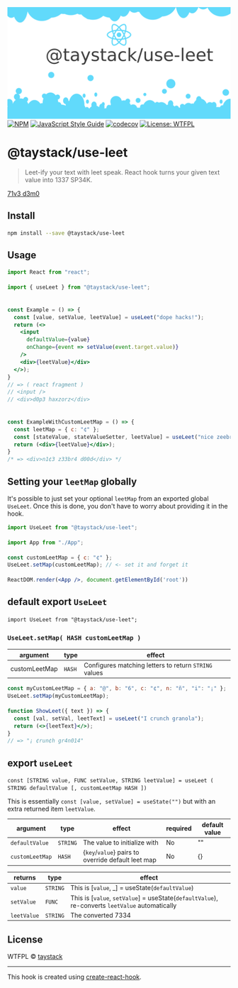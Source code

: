 ![UseLeet](https://github.com/taystack/use-leet/blob/master/logo.png?raw=true)
[![NPM](https://img.shields.io/npm/v/@taystack/use-leet.svg)](https://www.npmjs.com/package/@taystack/use-leet) [![JavaScript Style Guide](https://img.shields.io/badge/code_style-standard-brightgreen.svg)](https://standardjs.com) [![codecov](https://codecov.io/gh/taystack/use-leet/branch/master/graph/badge.svg)](https://codecov.io/gh/taystack/use-leet) [![License: WTFPL](https://img.shields.io/badge/License-WTFPL-brightgreen.svg)](http://www.wtfpl.net/about/) 

# @taystack/use-leet

> Leet-ify your text with leet speak. React hook turns your given text value into 1337 SP34K.

[71v3 d3m0](https://taystack.github.io/use-leet/index.html)

## Install

```bash
npm install --save @taystack/use-leet
```

## Usage

```jsx
import React from "react";

import { useLeet } from "@taystack/use-leet";


const Example = () => {
  const [value, setValue, leetValue] = useLeet("dope hacks!");
  return (<>
    <input
      defaultValue={value}
      onChange={event => setValue(event.target.value)}
    />
    <div>{leetValue}</div>
  </>);
}
// => ( react fragment )
// <input />
// <div>d0p3 haxzorz</div>


const ExampleWithCustomLeetMap = () => {
  const leetMap = { c: "¢" };
  const [stateValue, stateValueSetter, leetValue] = useLeet("nice zeebra dude", leetMap);
  return (<div>{leetValue}</div>);
}
/* => <div>n1¢3 z33br4 d00d</div> */
```

## Setting your `leetMap` globally

It's possible to just set your optional `leetMap` from an exported global `UseLeet`. Once this is done, you don't have to worry about providing it in the hook.

```jsx
import UseLeet from "@taystack/use-leet";

import App from "./App";

const customLeetMap = { c: "¢" };
UseLeet.setMap(customLeetMap); // <- set it and forget it

ReactDOM.render(<App />, document.getElementById('root'))
```

## default export `UseLeet`

`import UseLeet from "@taystack/use-leet";`

### `UseLeet.setMap( HASH customLeetMap )`

| argument | type | effect |
|---|---|---|
|customLeetMap|`HASH`|Configures matching letters to return `STRING` values|

```jsx
const myCustomLeetMap = { a: "@", b: "6", c: "¢", n: "ñ", "i": "¡" };
UseLeet.setMap(myCustomLeetMap);

function ShowLeet({ text }) => {
  const [val, setVal, leetText] = useLeet("I crunch granola");
  return (<>{leetText}</>);
}
// => "¡ ¢run¢h gr4n014"
```

## export `useLeet`

`const [STRING value, FUNC setValue, STRING leetValue] = useLeet ( STRING defaultValue [, customLeetMap HASH ])`

This is essentially `const [value, setValue] = useState("")` but with an extra returned item `leetValue`.

| argument |  type | effect | required | default value |
|---|---|---|---|---|
| `defaultValue` | `STRING`| The value to initialize with | No | "" |
| `customLeetMap` | `HASH` | {`key`/`value`} pairs to override default leet map | No | {} |


| returns | type | effect |
|---|---|---|
| `value` | `STRING`| This is [`value`, _] = useState(`defaultValue`) |
| `setValue` | `FUNC` | This is [`value`, `setValue`] = useState(`defaultValue`), re-converts `leetValue` automatically |
| `leetValue` | `STRING` | The converted 7334 |



## License

WTFPL © [taystack](https://github.com/taystack)

---

This hook is created using [create-react-hook](https://github.com/hermanya/create-react-hook).
